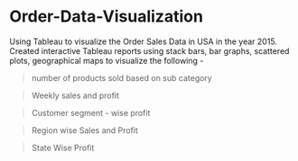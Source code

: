 # Order-Data-Visualization

Using Tableau to visualize the Order Sales Data in USA in the year 2015. Created interactive Tableau reports using stack bars, bar graphs, scattered plots, 
geographical maps to visualize the following - 

> number of products sold based on sub category

> Weekly sales and profit

> Customer segment - wise profit

> Region wise Sales and Profit

> State Wise Profit


